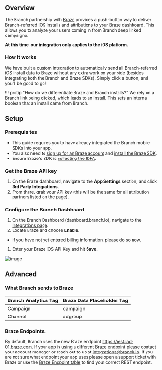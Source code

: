 ## Overview

The Branch partnership with [Braze](https://www.braze.com) provides a push-button way to deliver Branch-referred iOS installs and attributions to your Braze dashboard. This allows you to analyze your users coming in from Branch deep linked campaigns.

**At this time, our integration only applies to the iOS platform.**

### How it works

We have built a custom integration to automatically send all Branch-referred iOS install data to Braze without any extra work on your side (besides integrating both the Branch and Braze SDKs). Simply click a button, and you'll be good to go!

!!! protip "How do we differentiate Braze and Branch installs?"
    We rely on a Branch link being clicked, which leads to an install. This sets an internal boolean that an install came from Branch.

## Setup

### Prerequisites

- This guide requires you to have already integrated the Branch mobile SDKs into your app.
- You also need to [sign up for an Braze account](https://dashboard.braze.com/developers/sign_up) and [install the Braze SDK](https://documentation.braze.com/).
- Ensure Braze's SDK is [collecting the IDFA](https://documentation.braze.com/iOS/#optional-idfa-collection).

### Get the Braze API key

1. On the Braze dashboard, navigate to the **App Settings** section, and click **3rd Party Integrations**.
1. From there, grab your API key (this will be the same for all attribution partners listed on the page).

### Configure the Branch Dashboard

1. On the Branch Dashboard (dashboard.branch.io), navigate to the [Integrations page](https://dashboard.branch.io/integrations).
1. Locate Braze and choose **Enable**.
  * If you have not yet entered billing information, please do so now.
1. Enter your Braze iOS API Key and hit **Save**.

![image](/img/pages/integrations/braze/enable-braze-integration.png)

## Advanced

### What Branch sends to Braze

Branch Analytics Tag | Braze Data Placeholder Tag
--- | ---
Campaign | campaign
Channel | adgroup

### Braze Endpoints.

By default, Branch uses the new Braze endpoint https://rest.iad-01.braze.com. If your app is using a different Braze endpoint please contact your account manager or reach out to us at [integrations@branch.io](mailto:integrations@branch.io). If you are not sure what endpoint your app uses please open a support ticket with Braze or use the [Braze Endpoint table](https://www.braze.com/documentation/REST_API/#endpoints) to find your correct REST endpoint. 
